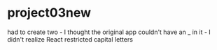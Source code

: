 # project03new
had to create two - I thought the original app couldn't have an _ in it - I didn't realize React restricted capital letters
